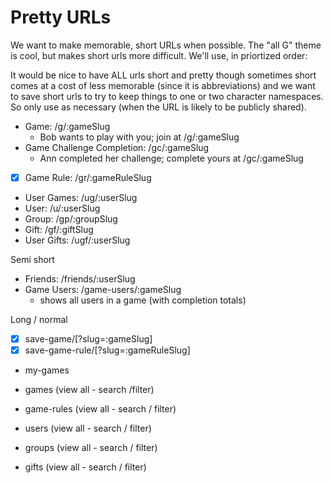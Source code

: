# Pretty URLs

We want to make memorable, short URLs when possible. The "all G" theme is
 cool, but makes short urls more difficult. We'll use, in priortized order:

It would be nice to have ALL urls short and pretty though sometimes short comes
 at a cost of less memorable (since it is abbreviations) and we want to save
 short urls to try to keep things to one or two character namespaces. So only
 use as necessary (when the URL is likely to be publicly shared).

- Game: /g/:gameSlug
  - Bob wants to play with you; join at /g/:gameSlug
- Game Challenge Completion: /gc/:gameSlug
  - Ann completed her challenge; complete yours at /gc/:gameSlug
- [x] Game Rule: /gr/:gameRuleSlug
- User Games: /ug/:userSlug
- User: /u/:userSlug
- Group: /gp/:groupSlug
- Gift: /gf/:giftSlug
- User Gifts: /ugf/:userSlug


Semi short

- Friends: /friends/:userSlug
- Game Users: /game-users/:gameSlug
  - shows all users in a game (with completion totals)


Long / normal

- [x] save-game/[?slug=:gameSlug]
- [x] save-game-rule/[?slug=:gameRuleSlug]

- my-games

- games (view all - search /filter)
- game-rules (view all - search / filter)
- users (view all - search / filter)
- groups (view all - search / filter)
- gifts (view all - search / filter)